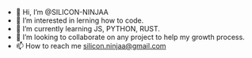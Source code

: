 - 👋 Hi, I’m @SILICON-NINJAA
- 👀 I’m interested in lerning how to code.
- 🌱 I’m currently learning JS, PYTHON, RUST.
- 💞️ I’m looking to collaborate on any project to help my growth process.
- 📫 How to reach me silicon.ninjaa@gmail.com

<!---
SILICON-NINJAA/SILICON-NINJAA is a ✨ special ✨ repository because its `README.md` (this file) appears on your GitHub profile.
You can click the Preview link to take a look at your changes.
--->
